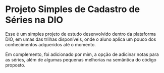 # Projeto Simples de Cadastro de Séries na DIO
Esse é um simples projeto de estudo desenvolvido dentro da plataforma DIO, em umas das trilhas disponíveis, onde o aluno aplica um pouco dos conhecimentos adqueridos até o momento.

Em complemento, foi adicionado por mim, a opção de adicinar notas para as séries, além de algumas pequenas melhorias na semântica do código proposto.
